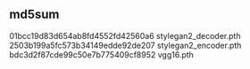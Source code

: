 md5sum
-------------------------------------------------------
01bcc19d83d654ab8fd4552fd42560a6  stylegan2_decoder.pth
2503b199a5fc573b34149edde92de207  stylegan2_encoder.pth
bdc3d2f87cde99c50e7b775409cf8952  vgg16.pth
